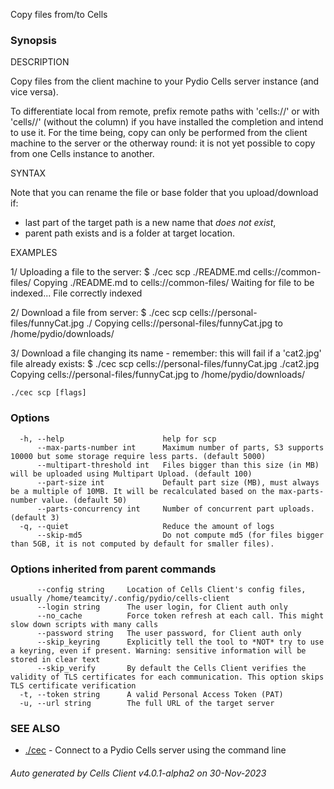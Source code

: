Copy files from/to Cells

### Synopsis


DESCRIPTION

  Copy files from the client machine to your Pydio Cells server instance (and vice versa).

  To differentiate local from remote, prefix remote paths with 'cells://' or with 'cells//' (without the column) if you have installed the completion and intend to use it.
  For the time being, copy can only be performed from the client machine to the server or the otherway round:
  it is not yet possible to copy from one Cells instance to another.

SYNTAX

  Note that you can rename the file or base folder that you upload/download if:  
   - last part of the target path is a new name that *does not exist*,  
   - parent path exists and is a folder at target location.

EXAMPLES

  1/ Uploading a file to the server:
  $ ./cec scp ./README.md cells://common-files/
  Copying ./README.md to cells://common-files/
  Waiting for file to be indexed...
  File correctly indexed

  2/ Download a file from server:
  $ ./cec scp cells://personal-files/funnyCat.jpg ./
  Copying cells://personal-files/funnyCat.jpg to /home/pydio/downloads/

  3/ Download a file changing its name - remember: this will fail if a 'cat2.jpg' file already exists: 
  $ ./cec scp cells://personal-files/funnyCat.jpg ./cat2.jpg
  Copying cells://personal-files/funnyCat.jpg to /home/pydio/downloads/	


```
./cec scp [flags]
```

### Options

```
  -h, --help                      help for scp
      --max-parts-number int      Maximum number of parts, S3 supports 10000 but some storage require less parts. (default 5000)
      --multipart-threshold int   Files bigger than this size (in MB) will be uploaded using Multipart Upload. (default 100)
      --part-size int             Default part size (MB), must always be a multiple of 10MB. It will be recalculated based on the max-parts-number value. (default 50)
      --parts-concurrency int     Number of concurrent part uploads. (default 3)
  -q, --quiet                     Reduce the amount of logs
      --skip-md5                  Do not compute md5 (for files bigger than 5GB, it is not computed by default for smaller files).
```

### Options inherited from parent commands

```
      --config string     Location of Cells Client's config files, usually /home/teamcity/.config/pydio/cells-client
      --login string      The user login, for Client auth only
      --no_cache          Force token refresh at each call. This might slow down scripts with many calls
      --password string   The user password, for Client auth only
      --skip_keyring      Explicitly tell the tool to *NOT* try to use a keyring, even if present. Warning: sensitive information will be stored in clear text
      --skip_verify       By default the Cells Client verifies the validity of TLS certificates for each communication. This option skips TLS certificate verification
  -t, --token string      A valid Personal Access Token (PAT)
  -u, --url string        The full URL of the target server
```

### SEE ALSO

* [./cec](./cec)	 - Connect to a Pydio Cells server using the command line

###### Auto generated by Cells Client v4.0.1-alpha2 on 30-Nov-2023

